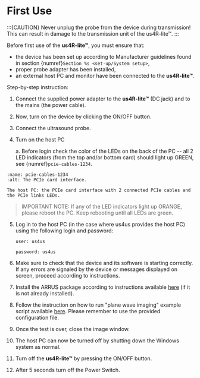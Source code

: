 # First Use

:::{CAUTION}
Never unplug the probe from the device during transmission!
This can result in damage to the transmission unit of the us4R-lite™.
:::

Before first use of the **us4R-lite™**, you must ensure that:

-   the device has been set up according to Manufacturer guidelines
    found in section {numref}`Section %s <set-up/System setup>`,
-   proper probe adapter has been installed,
-   an external host PC and monitor have been connected to the **us4R-lite™**.

Step-by-step instruction:

1.  Connect the supplied power adapter to the **us4R-lite™** (DC jack) and to the mains (the power cable).
2.  Now, turn on the device by clicking the ON/OFF button.
3.  Connect the ultrasound probe.
4.  Turn on the host PC

    a.  Before login check the color of the LEDs on the back of the PC
        -- all 2 LED indicators (from the top and/or bottom card)
        should light up GREEN, see {numref}`pcie-cables-1234`.

```{figure} img/pcie-cables-1234.jpeg
:name: pcie-cables-1234
:alt: The PCIe card interface.

The host PC: the PCIe card interface with 2 connected PCIe cables and the PCIe links LEDs.
```

>IMPORTANT NOTE: If any of the LED indicators light up ORANGE, please reboot the PC. Keep rebooting until all LEDs are green.

5.  Log in to the host PC (in the case where us4us provides the host PC) using the following login and password:

    `user: us4us`
    
    `password: us4us`

6.  Make sure to check that the device and its software is starting
    correctly. If any errors are signaled by the device or messages
    displayed on screen, proceed according to instructions.

7.  Install the ARRUS package according to instructions available
    [here](https://us4useu.github.io/arrus-toolkit/content/installation/index.html#python) (if it is not already installed).

8.  Follow the instruction on how to run "plane wave imaging" example script available [here](https://us4useu.github.io/arrus-toolkit/content/installation/index.html#python). Please remember to use the provided configuration file.

9.  Once the test is over, close the image window.

10. The host PC can now be turned off by shutting down the Windows
    system as normal.

11. Turn off the **us4R-lite™** by pressing the ON/OFF button.

12. After 5 seconds turn off the Power Switch.

